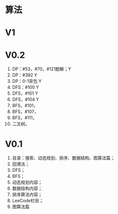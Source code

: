 # 算法

# V1

# V0.2

1. DP：#53，#70，#121题解；Y
2. DP：#392 Y
3. DP：0-1背包 Y
4. DFS：#100 Y
5. DFS，#101 Y
6. DFS，#104 Y
7. BFS，#101，
8. BFS，#107，
9. BFS，#111，
10. 二叉树。

# V0.1
1. 目录：搜索、动态规划、排序、数据结构、图算法篇；
2. 回溯法；
3. DFS；
4. BFS；
5. 动态规划内容；
6. 数据结构内容；
7. 排序算法内容；
8. LeeCode栏目；
9. 图算法篇
